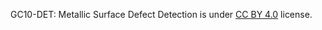GC10-DET: Metallic Surface Defect Detection is under [CC BY 4.0](https://creativecommons.org/licenses/by/4.0/legalcode) license.